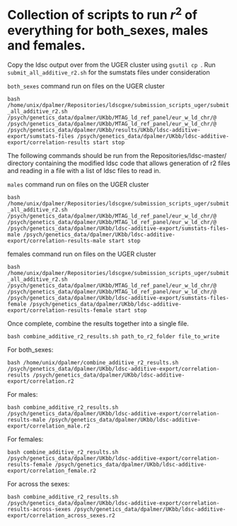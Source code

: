 # Collection of scripts to run _r_<sup>2</sup> of everything for both_sexes, males and females.

Copy the ldsc output over from the UGER cluster using `gsutil cp `.
Run `submit_all_additive_r2.sh` for the sumstats files under consideration

`both_sexes` command run on files on the UGER cluster

`bash /home/unix/dpalmer/Repositories/ldscgxe/submission_scripts_uger/submit_all_additive_r2.sh /psych/genetics_data/dpalmer/UKbb/MTAG_ld_ref_panel/eur_w_ld_chr/@ /psych/genetics_data/dpalmer/UKbb/MTAG_ld_ref_panel/eur_w_ld_chr/@ /psych/genetics_data/dpalmer/UKbb/results/UKbb/ldsc-additive-export/sumstats-files /psych/genetics_data/dpalmer/UKbb/ldsc-additive-export/correlation-results start stop`

The following commands should be run from the Repositories/ldsc-master/ directory containing the modified ldsc code that allows generation of r2 files and reading in a file with a list of ldsc files to read in.

`males` command run on files on the UGER cluster

`bash /home/unix/dpalmer/Repositories/ldscgxe/submission_scripts_uger/submit_all_additive_r2.sh /psych/genetics_data/dpalmer/UKbb/MTAG_ld_ref_panel/eur_w_ld_chr/@ /psych/genetics_data/dpalmer/UKbb/MTAG_ld_ref_panel/eur_w_ld_chr/@ /psych/genetics_data/dpalmer/UKbb/ldsc-additive-export/sumstats-files-male /psych/genetics_data/dpalmer/UKbb/ldsc-additive-export/correlation-results-male start stop`

females command run on files on the UGER cluster

`bash /home/unix/dpalmer/Repositories/ldscgxe/submission_scripts_uger/submit_all_additive_r2.sh /psych/genetics_data/dpalmer/UKbb/MTAG_ld_ref_panel/eur_w_ld_chr/@ /psych/genetics_data/dpalmer/UKbb/MTAG_ld_ref_panel/eur_w_ld_chr/@ /psych/genetics_data/dpalmer/UKbb/ldsc-additive-export/sumstats-files-female /psych/genetics_data/dpalmer/UKbb/ldsc-additive-export/correlation-results-female start stop`

Once complete, combine the results together into a single file.

`bash combine_additive_r2_results.sh path_to_r2_folder file_to_write`

For both_sexes:

`bash /home/unix/dpalmer/combine_additive_r2_results.sh /psych/genetics_data/dpalmer/UKbb/ldsc-additive-export/correlation-results /psych/genetics_data/dpalmer/UKbb/ldsc-additive-export/correlation.r2`

For males:

`bash combine_additive_r2_results.sh /psych/genetics_data/dpalmer/UKbb/ldsc-additive-export/correlation-results-male /psych/genetics_data/dpalmer/UKbb/ldsc-additive-export/correlation_male.r2`

For females:

`bash combine_additive_r2_results.sh /psych/genetics_data/dpalmer/UKbb/ldsc-additive-export/correlation-results-female /psych/genetics_data/dpalmer/UKbb/ldsc-additive-export/correlation_female.r2`

For across the sexes:

`bash combine_additive_r2_results.sh /psych/genetics_data/dpalmer/UKbb/ldsc-additive-export/correlation-results-across-sexes /psych/genetics_data/dpalmer/UKbb/ldsc-additive-export/correlation_across_sexes.r2`
